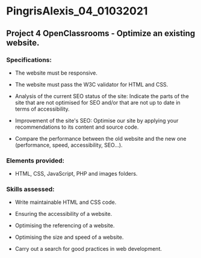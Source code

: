 # PingrisAlexis_04_01032021

## Project 4 OpenClassrooms - Optimize an existing website.

### Specifications:

- The website must be responsive.

- The website must pass the W3C validator for HTML and CSS.

- Analysis of the current SEO status of the site: Indicate the parts of the site that are not optimised for SEO and/or that are not up to date in terms of accessibility.

- Improvement of the site's SEO: Optimise our site by applying your recommendations to its content and source code.

- Compare the performance between the old website and the new one (performance, speed, accessibility, SEO...).

### Elements provided:

- HTML, CSS, JavaScript, PHP and images folders.

### Skills assessed:

- Write maintainable HTML and CSS code.

- Ensuring the accessibility of a website.

- Optimising the referencing of a website.

- Optimising the size and speed of a website.

- Carry out a search for good practices in web development.

